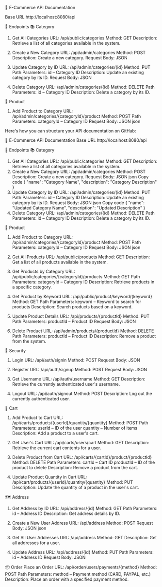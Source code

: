 📜 E-Commerce API Documentation

Base URL
http://localhost:8080/api

📁 Endpoints
📚 Category
1. Get All Categories
URL: /api/public/categories
Method: GET
Description: Retrieve a list of all categories available in the system.


2. Create a New Category
URL: /api/admin/categories
Method: POST
Description: Create a new category.
Request Body: JSON



3. Update Category by ID
URL: /api/admin/categories/{id}
Method: PUT
Path Parameters:
id – Category ID
Description: Update an existing category by its ID.
Request Body: JSON



4. Delete Category
URL: /api/admin/categories/{id}
Method: DELETE
Path Parameters:
id – Category ID
Description: Delete a category by its ID.


🛒 Product
1. Add Product to Category
URL: /api/admin/categories/{categoryId}/product
Method: POST
Path Parameters:
categoryId – Category ID
Request Body: JSON
json



Here's how you can structure your API documentation on GitHub:

📜 E-Commerce API Documentation
Base URL
http://localhost:8080/api

📁 Endpoints
📚 Category
1. Get All Categories
URL: /api/public/categories
Method: GET
Description: Retrieve a list of all categories available in the system.
2. Create a New Category
URL: /api/admin/categories
Method: POST
Description: Create a new category.
Request Body: JSON
json
Copy code
{
  "name": "Category Name",
  "description": "Category Description"
}
3. Update Category by ID
URL: /api/admin/categories/{id}
Method: PUT
Path Parameters:
id – Category ID
Description: Update an existing category by its ID.
Request Body: JSON
json
Copy code
{
  "name": "Updated Category Name",
  "description": "Updated Description"
}
4. Delete Category
URL: /api/admin/categories/{id}
Method: DELETE
Path Parameters:
id – Category ID
Description: Delete a category by its ID.


🛒 Product
1. Add Product to Category
URL: /api/admin/categories/{categoryId}/product
Method: POST
Path Parameters:
categoryId – Category ID
Request Body: JSON
json


2. Get All Products
URL: /api/public/products
Method: GET
Description: Get a list of all products available in the system.


3. Get Products by Category
URL: /api/public/categories/{categoryId}/products
Method: GET
Path Parameters:
categoryId – Category ID
Description: Retrieve products in a specific category.


4. Get Product by Keyword
URL: /api/public/product/keyword/{keyword}
Method: GET
Path Parameters:
keyword – Keyword to search for products
Description: Search products based on a keyword.


5. Update Product Details
URL: /api/products/{productId}
Method: PUT
Path Parameters:
productId – Product ID
Request Body: JSON


6. Delete Product
URL: /api/admin/products/{productId}
Method: DELETE
Path Parameters:
productId – Product ID
Description: Remove a product from the system.


🔐 Security
1. Login
URL: /api/auth/signin
Method: POST
Request Body: JSON


2. Register
URL: /api/auth/signup
Method: POST
Request Body: JSON


3. Get Username
URL: /api/auth/username
Method: GET
Description: Retrieve the currently authenticated user's username.


4. Logout
URL: /api/auth/signout
Method: POST
Description: Log out the currently authenticated user.


🛒 Cart
1. Add Product to Cart
URL: /api/carts/products/{userId}/quantity/{quantity}
Method: POST
Path Parameters:
userId – ID of the user
quantity – Number of items
Description: Add a product to a user's cart.


2. Get User's Cart
URL: /api/carts/users/cart
Method: GET
Description: Retrieve the current cart contents for a user.


3. Delete Product from Cart
URL: /api/carts/{cartId}/product/{productId}
Method: DELETE
Path Parameters:
cartId – Cart ID
productId – ID of the product to delete
Description: Remove a product from the cart.


4. Update Product Quantity in Cart
URL: /api/cart/products/{userId}/quantity/{quantity}
Method: PUT
Description: Update the quantity of a product in the user's cart.


🗺️ Address
1. Get Address by ID
URL: /api/address/{id}
Method: GET
Path Parameters:
id – Address ID
Description: Get address details by ID.


2. Create a New User Address
URL: /api/address
Method: POST
Request Body: JSON
json


3. Get All User Addresses
URL: /api/address
Method: GET
Description: Get all addresses for a user.

4. Update Address
URL: /api/address/{id}
Method: PUT
Path Parameters:
id – Address ID
Request Body: JSON



📦 Order
Place an Order
URL: /api/order/users/payments/{method}
Method: POST
Path Parameters:
method – Payment method (CARD, PAYPAL, etc.)
Description: Place an order with a specified payment method.

